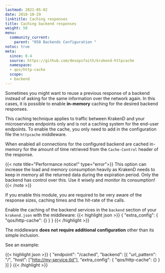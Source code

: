 ```yaml
---
lastmod: 2021-05-02
date: 2018-10-29
linktitle: Caching responses
title: Caching backend responses
weight: 50
menu:
  community_current:
    parent: "050 Backends Configuration "
notoc: true
meta:
  since: 0.4
  source: https://github.com/devopsfaith/krakend-httpcache
  namespace:
  - qos/http-cache
  scope:
  - backend
---
```


Sometimes you might want to reuse a previous response of a backend instead of asking for the same information over the network again. In this cases, it is possible to enable **in-memory** caching for the desired backend responses.

This caching technique applies to traffic between KrakenD and your microservices endpoints only and is not a caching system for the end-user endpoints. To enable the cache, you only need to add in the configuration file the `httpcache` middleware.

When enabled all connections for the configured backend are cached in-memory for the amount of time retrieved from the `Cache-Control` header of the response.

{{< note title="Performance notice!" type="error">}}
This option can increase the load and memory consumption heavily as KrakenD needs to keep in memory all the returned data during the expiration period. Only the backend has control over this. Use it wisely and monitor its consumption!
{{< /note >}}

If you enable this module, you are required to be very aware of the response sizes, caching times and the hit-rate of the calls.

Enable the caching of the backend services in the `backend` section of your `krakend.json` with the middleware:
{{< highlight json >}}
{
  "extra_config": {
    "qos/http-cache": {}
  }
}
{{< /highlight >}}


The middleware **does not require additional configuration** other than its simple inclusion.

See an example:

{{< highlight json >}}
{
    "endpoint": "/cached",
    "backend": [{
      "url_pattern": "/",
      "host": ["http://my-service.tld"],
      "extra_config": {
        "qos/http-cache": {}
      }
    }]
}
{{< /highlight >}}
